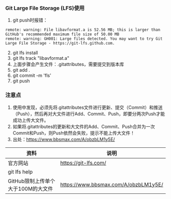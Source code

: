 ### Git Large File Storage (LFS)使用
1. git push时报错：
```
remote: warning: File libavformat.a is 52.56 MB; this is larger than GitHub's recommended maximum file size of 50.00 MB
remote: warning: GH001: Large files detected. You may want to try Git Large File Storage - https://git-lfs.github.com.
```
2. git lfs install
3. git lfs track "libavformat.a"
4. 上面步骤会产生文件：.gitattributes，需要提交到版本库
5. git add .
6. git commit -m 'fls'
7. git push

### 注意点
1. 使用中发现，必须先将.gitattributes文件进行更新、提交（Commit）和推送（Push），然后再对大文件进行Add、Commit、Push，即要分两次Push才能成功上传大文件。
2. 如果将.gitattributes的更新和大文件的Add、Commit、Push合并为一次Commit和Push，则Push依然会失败，提示不能上传大文件！
3. 出处：https://www.bbsmax.com/A/obzbLM1y5E/

资料 | 说明
--- | ---
官方网站 | https://git-lfs.com/
git lfs help |
GitHub限制上传单个大于100M的大文件 | https://www.bbsmax.com/A/obzbLM1y5E/


